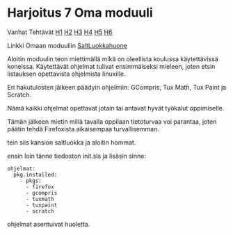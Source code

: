 # Harjoitus 7 Oma moduuli

Vanhat Tehtävät [H1](https://github.com/Hamis95/ConfigManagement/blob/main/H1.md) [H2](https://github.com/Hamis95/ConfigManagement/blob/main/H2.md) [H3](https://github.com/Hamis95/ConfigManagement/blob/main/H3.md) [H4](https://github.com/Hamis95/ConfigManagement/blob/main/H4.md) [H5](https://github.com/Hamis95/ConfigManagement/blob/main/H5.md) [H6](https://github.com/Hamis95/ConfigManagement/blob/main/H6.md)


Linkki Omaan moduuliin [SaltLuokkahuone](https://github.com/Hamis95/SaltLuokkahuone)


Aloitin moduulin teon miettimällä mikä on oleellista koulussa käytettävissä koneissa. Käytettävät ohjelmat tulivat ensimmäiseksi mieleen, joten etsin listauksen opettavista ohjelmista linuxille.

Eri hakutulosten jälkeen päädyin ohjelmiin: GCompris, Tux Math, Tux Paint ja Scratch.

Nämä kaikki ohjelmat opettavat jotain tai antavat hyvät työkalut oppimiselle.

Tämän jälkeen mietin millä tavalla oppilaan tietoturvaa voi parantaa, joten päätin tehdä Firefoxista aikaisempaa turvallisemman.

tein siis kansion saltluokka ja aloitin hommat.

ensin loin tänne tiedoston init.sls ja lisäsin sinne:

```
ohjelmat:
  pkg.installed:
    - pkgs:
      - firefox
      - gcompris
      - tuxmath
      - tuxpaint
      - scratch

```

ohjelmat asentuivat huoletta.










